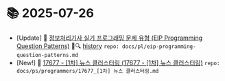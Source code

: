 # 📚 2025-07-26
- [Update] 📙 [정보처리기사 실기 프로그래밍 문제 유형 (EIP Programming Question Patterns)](https://til.qriosity.dev/featured/pl/eip-programming-question-patterns) 📃🔍 [history](https://github.com/Queue-ri/TIL/commits/main/docs/pl/eip-programming-question-patterns.md?since=2025-07-26T00:00:00Z&until=2025-07-26T23:59:59Z) `repo: docs/pl/eip-programming-question-patterns.md`
- [New!] 📗 [17677 - [1차] 뉴스 클러스터링 (17677 - [1차] 뉴스 클러스터링)](https://til.qriosity.dev/featured/ps/programmers/17677_[1차]%20뉴스%20클러스터링) `repo: docs/ps/programmers/17677_[1차] 뉴스 클러스터링.md`
